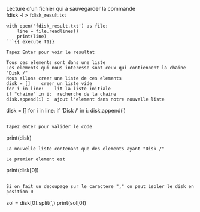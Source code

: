 Lecture d'un fichier qui a sauvegarder la commande   
    fdisk -l > fdisk_result.txt

```
with open('fdisk_result.txt') as file:
    line = file.readlines()
    print(line)
```{{ execute T1}}

Tapez Enter pour voir le resultat   

Tous ces elements sont dans une liste  
Les elements qui nous interesse sont ceux qui contiennent la chaine "Disk /"      
Nous allons creer une liste de ces elements     
disk = []    creer un liste vide   
for i in line:    lit la liste initiale  
if "chaine" in i:  recherche de la chaine   
disk.append(i) :  ajout l'element dans notre nouvelle liste   
```
disk = []
for i in line:
    if 'Disk /' in i:
        disk.append(i)
```{{ execute T1}}

Tapez enter pour valider le code   

```
print(disk)
```{{ execute T1}}
La nouvelle liste contenant que des elements ayant "Disk /" 
  
Le premier element est 
```
print(disk[0])
```{{ execute T1 }}

Si on fait un decoupage sur le caractere "," on peut isoler le disk en position 0
```
sol = disk[0].split(',)
print(sol[0])
```{{ execute T1}}
  

